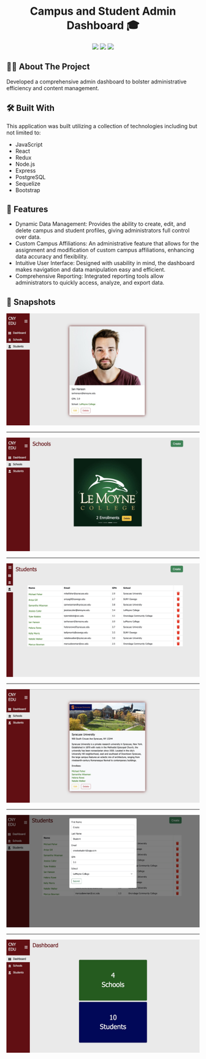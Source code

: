 <h1 align="center">Campus and Student Admin Dashboard 🎓</h1>

<p align="center">
<a href="https://github.com/wagertg/Portfolio"><img src="https://img.shields.io/badge/-Back%20to%20Portfolio-grey?style=flat"/></a>
<a href="https://www.linkedin.com/in/traviswager/"><img src="https://img.shields.io/badge/-LinkedIn-blue?style=flat&logo=LinkedIn&logoColor=white"/></a>
<a href="mailto:traviswager@gmail.com"><img src="https://img.shields.io/badge/-Email-c14438?style=flat&logo=Gmail&logoColor=white"/></a>
</p>

## 👨‍💻 About The Project

Developed a comprehensive admin dashboard to bolster administrative efficiency and content management.

## 🛠️ Built With

This application was built utilizing a collection of technologies including but not limited to:

* JavaScript
* React
* Redux
* Node.js
* Express
* PostgreSQL
* Sequelize
* Bootstrap

## 📖 Features

* Dynamic Data Management: Provides the ability to create, edit, and delete campus and student profiles, giving administrators full control over data.
* Custom Campus Affiliations: An administrative feature that allows for the assignment and modification of custom campus affiliations, enhancing data accuracy and flexibility.
* Intuitive User Interface: Designed with usability in mind, the dashboard makes navigation and data manipulation easy and efficient.
* Comprehensive Reporting: Integrated reporting tools allow administrators to quickly access, analyze, and export data.

## 📸 Snapshots

![Capstone](./Screenshots/edu-student-profile.jpg)

---

![Capstone](./Screenshots/edu-schools.jpg)

---

![Capstone](./Screenshots/edu-students.jpg)

---

![Capstone](./Screenshots/edu-school-profile.jpg)

---

![Capstone](./Screenshots/edu-student-create.jpg)

---

![Capstone](./Screenshots/edu-dash.jpg)
